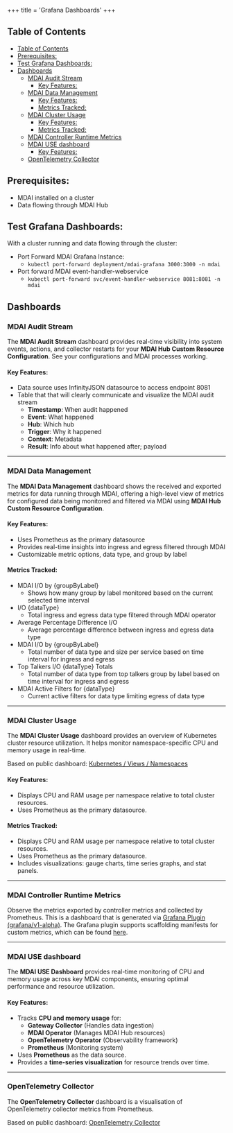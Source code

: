 +++
title = 'Grafana Dashboards'
+++

## Table of Contents

- [Table of Contents](#table-of-contents)
- [Prerequisites:](#prerequisites)
- [Test Grafana Dashboards:](#test-grafana-dashboards)
- [Dashboards](#dashboards)
  - [MDAI Audit Stream](#mdai-audit-stream)
    - [Key Features:](#key-features)
  - [MDAI Data Management](#mdai-data-management)
    - [Key Features:](#key-features-1)
    - [Metrics Tracked:](#metrics-tracked)
  - [MDAI Cluster Usage](#mdai-cluster-usage)
    - [Key Features:](#key-features-2)
    - [Metrics Tracked:](#metrics-tracked-1)
  - [MDAI Controller Runtime Metrics](#mdai-controller-runtime-metrics)
  - [MDAI USE dashboard](#mdai-use-dashboard)
    - [Key Features:](#key-features-3)
  - [OpenTelemetry Collector](#opentelemetry-collector)

## Prerequisites:
- MDAI installed on a cluster
- Data flowing through MDAI Hub

## Test Grafana Dashboards:
With a cluster running and data flowing through the cluster:

- Port Forward MDAI Grafana Instance:
  - `kubectl port-forward deployment/mdai-grafana 3000:3000 -n mdai`
- Port forward MDAI event-handler-webservice
  - `kubectl port-forward svc/event-handler-webservice 8081:8081 -n mdai`

## Dashboards
### MDAI Audit Stream
The **MDAI Audit Stream** dashboard provides real-time visibility into system events, actions, and collector restarts for your **MDAI Hub Custom Resource Configuration**. See your configurations and MDAI processes working.

#### Key Features:
- Data source uses InfinityJSON datasource to access endpoint 8081
- Table that that will clearly communicate and visualize the MDAI audit stream
  - **Timestamp**: When audit happened
  - **Event**: What happened
  - **Hub**: Which hub
  - **Trigger**: Why it happened
  - **Context**: Metadata
  - **Result**: Info about what happened after; payload
---
### MDAI Data Management
The **MDAI Data Management** dashboard shows the received and exported metrics for data running through MDAI, offering a high-level view of metrics for configured data being monitored and filtered via MDAI using **MDAI Hub Custom Resource Configuration**.

#### Key Features:
- Uses Prometheus as the primary datasource
- Provides real-time insights into ingress and egress filtered through MDAI
- Customizable metric options, data type, and group by label
#### Metrics Tracked:
- MDAI I/O by {groupByLabel}
  - Shows how many group by label monitored based on the current selected time interval
- I/O {dataType}
  - Total ingress and egress data type filtered through MDAI operator
- Average Percentage Difference I/O
  - Average percentage difference between ingress and egress data type
- MDAI I/O by {groupByLabel}
  - Total number of data type and size per service based on time interval for ingress and egress
- Top Talkers I/O {dataType} Totals
  - Total number of data type from top talkers group by label based on time interval for ingress and egress
- MDAI Active Filters for {dataType}
  - Current active filters for data type limiting egress of data type

---
### MDAI Cluster Usage
The **MDAI Cluster Usage** dashboard provides an overview of Kubernetes cluster resource utilization. It helps monitor namespace-specific CPU and memory usage in real-time.

Based on public dashboard: [Kubernetes / Views / Namespaces](https://grafana.com/grafana/dashboards/15758-kubernetes-views-namespaces/)

#### Key Features:
- Displays CPU and RAM usage per namespace relative to total cluster resources.
- Uses Prometheus as the primary datasource.
#### Metrics Tracked:
- Displays CPU and RAM usage per namespace relative to total cluster resources.
- Uses Prometheus as the primary datasource.
- Includes visualizations: gauge charts, time series graphs, and stat panels.
---
### MDAI Controller Runtime Metrics
Observe the metrics exported by controller metrics and collected by Prometheus. This is a dashboard that is generated via [Grafana Plugin (grafana/v1-alpha)](https://book.kubebuilder.io/plugins/available/grafana-v1-alpha). The Grafana plugin supports scaffolding manifests for custom metrics, which can be found [here](https://book.kubebuilder.io/plugins/available/grafana-v1-alpha#visualize-custom-metrics).

---
###  MDAI USE dashboard
The **MDAI USE Dashboard** provides real-time monitoring of CPU and memory usage across key MDAI components, ensuring optimal performance and resource utilization.
#### Key Features:
- Tracks **CPU and memory usage** for:
  - **Gateway Collector** (Handles data ingestion)
  - **MDAI Operator** (Manages MDAI Hub resources)
  - **OpenTelemetry Operator** (Observability framework)
  - **Prometheus** (Monitoring system)
- Uses **Prometheus** as the data source.
- Provides a **time-series visualization** for resource trends over time.
---
### OpenTelemetry Collector
The **OpenTelemetry Collector** dashboard is a visualisation of OpenTelemetry collector metrics from Prometheus.

Based on public dashboard: [OpenTelemetry Collector](https://grafana.com/grafana/dashboards/15983-opentelemetry-collector/)